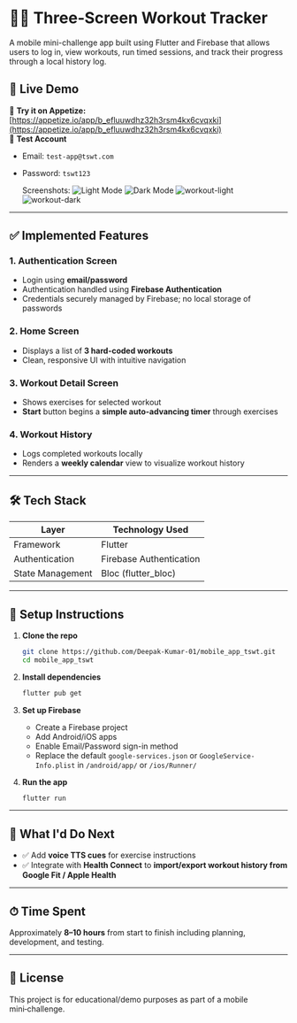# 🏋️‍♂️ Three‑Screen Workout Tracker

A mobile mini-challenge app built using Flutter and Firebase that allows users to log in, view workouts, run timed sessions, and track their progress through a local history log.

## 🔗 Live Demo

📱 **Try it on Appetize:** [https://appetize.io/app/b_efluuwdhz32h3rsm4kx6cvqxki](https://appetize.io/app/b_efluuwdhz32h3rsm4kx6cvqxki)  
🔐 **Test Account**
- Email: `test-app@tswt.com`
- Password: `tswt123`

  Screenshots:
  ![Light Mode](https://github.com/user-attachments/assets/7f1032da-2355-4a7e-bd11-e48ceeabc0fb)
  ![Dark Mode](https://github.com/user-attachments/assets/430372c2-5b6f-4b23-958d-cceb05791689)
  ![workout-light](https://github.com/user-attachments/assets/f012b25a-8468-4830-ac5e-a86a0932e399)
  ![workout-dark](https://github.com/user-attachments/assets/49770f17-6b2d-4b83-86c0-8bfcc8040fb5)

---

## ✅ Implemented Features

### 1. Authentication Screen
- Login using **email/password**
- Authentication handled using **Firebase Authentication**
- Credentials securely managed by Firebase; no local storage of passwords

### 2. Home Screen
- Displays a list of **3 hard-coded workouts**
- Clean, responsive UI with intuitive navigation

### 3. Workout Detail Screen
- Shows exercises for selected workout
- **Start** button begins a **simple auto-advancing timer** through exercises

### 4. Workout History
- Logs completed workouts locally
- Renders a **weekly calendar** view to visualize workout history

---

## 🛠 Tech Stack

| Layer           | Technology Used        |
|-----------------|------------------------|
| Framework       | Flutter                |
| Authentication  | Firebase Authentication|
| State Management| Bloc (flutter_bloc)    |

---

## 🧪 Setup Instructions

1. **Clone the repo**
   ```bash
   git clone https://github.com/Deepak-Kumar-01/mobile_app_tswt.git
   cd mobile_app_tswt
   ```

2. **Install dependencies**
   ```bash
   flutter pub get
   ```

3. **Set up Firebase**
   - Create a Firebase project
   - Add Android/iOS apps
   - Enable Email/Password sign-in method
   - Replace the default `google-services.json` or `GoogleService-Info.plist` in `/android/app/` or `/ios/Runner/`

4. **Run the app**
   ```bash
   flutter run
   ```

---

## 🔮 What I'd Do Next

- ✅ Add **voice TTS cues** for exercise instructions  
- ✅ Integrate with **Health Connect** to **import/export workout history from Google Fit / Apple Health**

---

## ⏱ Time Spent

Approximately **8–10 hours** from start to finish including planning, development, and testing.

---

## 📄 License

This project is for educational/demo purposes as part of a mobile mini‑challenge.

